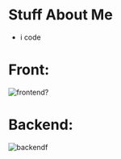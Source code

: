 # Stuff About Me
- i code

# Front:
![frontend?](https://skillicons.dev/icons?i=html,sass,css,react,php,vue)
  
# Backend:
![backendf](https://skillicons.dev/icons?i=mongodb,typescript,javascript,python,java,lua)
